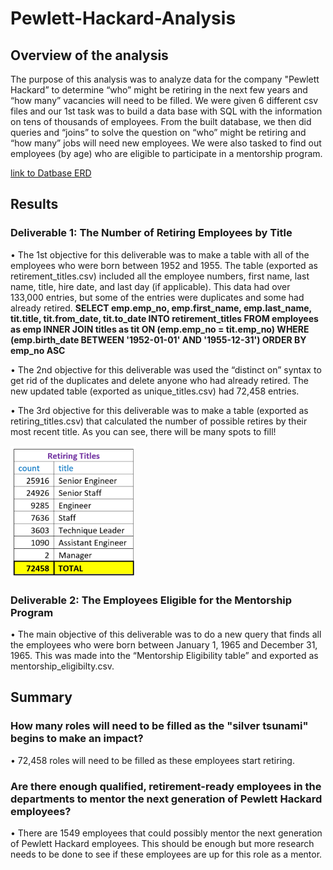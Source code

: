 # Pewlett-Hackard-Analysis
## Overview of the analysis
The purpose of this analysis was to analyze data for the company "Pewlett Hackard” to determine “who” might be retiring in the next few years and “how many” vacancies will need to be filled.  We were given 6 different csv files and our 1st task was to build a data base with SQL with the information on tens of thousands of employees.  From the built database, we then did queries and “joins” to solve the question on “who” might be retiring and “how many” jobs will need new employees.   We were also tasked to find out employees (by age) who are eligible to participate in a mentorship program. 

[link to Datbase ERD](pngs/EmployeeDB.png)

## Results
### Deliverable 1: The Number of Retiring Employees by Title
•	The 1st objective for this deliverable was to make a table with all of the employees who were born between 1952 and 1955.  The table (exported as retirement_titles.csv) included all the employee numbers, first name, last name, title, hire date, and last day (if applicable). This data had over 133,000 entries, but some of the entries were duplicates and some had already retired.
**SELECT emp.emp_no, 
	emp.first_name, 
	emp.last_name,
	tit.title,
	tit.from_date,
	tit.to_date
INTO retirement_titles
FROM employees as emp
INNER JOIN titles as tit
ON (emp.emp_no = tit.emp_no)
WHERE (emp.birth_date BETWEEN '1952-01-01' AND '1955-12-31')
ORDER BY emp_no ASC**


•	The 2nd objective for this deliverable was used the “distinct on” syntax to get rid of the duplicates and delete anyone who had already retired.  The new updated table (exported as  unique_titles.csv) had 72,458 entries.

•	The 3rd objective for this deliverable was to make a table (exported as retiring_titles.csv) that calculated the number of possible retires by their most recent title.  As you can see, there will be many spots to fill! 

![](pngs/retiring_titles.png)


### Deliverable 2: The Employees Eligible for the Mentorship Program
•	The main objective of this deliverable was to do a new query that finds all the employees who were born between January 1, 1965 and December 31, 1965.  This was made into the “Mentorship Eligibility table” and exported as mentorship_eligibilty.csv.

## Summary

### How many roles will need to be filled as the "silver tsunami" begins to make an impact?
•	72,458 roles will need to be filled as these employees start retiring. 

### Are there enough qualified, retirement-ready employees in the departments to mentor the next generation of Pewlett Hackard employees?
•	There are 1549 employees that could possibly mentor the next generation of Pewlett Hackard employees.  This should be enough but more research needs to be done to see if these employees are up for this role as a mentor. 
